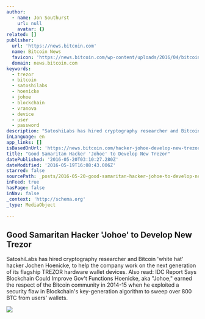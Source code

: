 ```yaml
---
author:
  - name: Jon Southurst
    url: null
    avatar: {}
related: []
publisher:
  url: 'https://news.bitcoin.com'
  name: Bitcoin News
  favicon: 'https://news.bitcoin.com/wp-content/uploads/2016/04/bitcoin_fav.png'
  domain: news.bitcoin.com
keywords:
  - trezor
  - bitcoin
  - satoshilabs
  - hoenicke
  - johoe
  - blockchain
  - vranova
  - device
  - user
  - password
description: "SatoshiLabs has hired cryptography researcher and Bitcoin 'white hat' hacker Jochen Hoenicke, to help the company work on the next generation of its flagship TREZOR hardware wallet devices. Also read: IDC Report Says Blockchain Could Improve Gov't Functions Hoenicke, aka \"Johoe,\" earned the respect of the Bitcoin community in 2014-15 when he exploited a security flaw in Blockchain's key-generation algorithm to sweep over 800 BTC from users' wallets."
inLanguage: en
app_links: []
isBasedOnUrl: 'https://news.bitcoin.com/hacker-johoe-develop-new-trezor/'
title: "Good Samaritan Hacker 'Johoe' to Develop New Trezor"
datePublished: '2016-05-20T03:10:27.280Z'
dateModified: '2016-05-19T16:08:43.006Z'
starred: false
sourcePath: _posts/2016-05-20-good-samaritan-hacker-johoe-to-develop-new-trezor.md
inFeed: true
hasPage: false
inNav: false
_context: 'http://schema.org'
_type: MediaObject

---
```

<article style=""><h1>Good Samaritan Hacker 'Johoe' to Develop New Trezor</h1><p>SatoshiLabs has hired cryptography researcher and Bitcoin 'white hat' hacker Jochen Hoenicke, to help the company work on the next generation of its flagship TREZOR hardware wallet devices. Also read: IDC Report Says Blockchain Could Improve Gov't Functions Hoenicke, aka "Johoe," earned the respect of the Bitcoin community in 2014-15 when he exploited a security flaw in Blockchain's key-generation algorithm to sweep over 800 BTC from users' wallets.</p><img src="https://news.bitcoin.com/wp-content/uploads/2016/05/SatoshiLabsJohoe.png" /></article>
